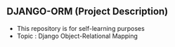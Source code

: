## DJANGO-ORM (Project Description)

- This repository is for self-learning purposes
- Topic : Django Object-Relational Mapping
